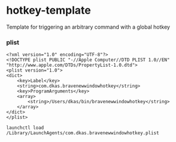 # hotkey-template
Template for triggering an arbitrary command with a global hotkey


### plist
```
<?xml version="1.0" encoding="UTF-8"?>
<!DOCTYPE plist PUBLIC "-//Apple Computer//DTD PLIST 1.0//EN" "http://www.apple.com/DTDs/PropertyList-1.0.dtd">
<plist version="1.0">
<dict>
    <key>Label</key>
    <string>com.dkas.bravenewwindowhotkey</string>
    <key>ProgramArguments</key>
    <array>
        <string>/Users/dkas/bin/bravenewwindowhotkey</string>
    </array>
</dict>
</plist>
```

```
launchctl load /Library/LaunchAgents/com.dkas.bravenewwindowhotkey.plist
```
